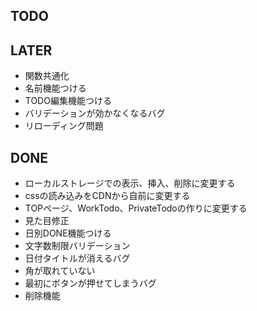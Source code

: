 ## TODO

## LATER
- 関数共通化
- 名前機能つける
- TODO編集機能つける
- バリデーションが効かなくなるバグ
- リローディング問題

## DONE
- ローカルストレージでの表示、挿入、削除に変更する
- cssの読み込みをCDNから自前に変更する
- TOPページ、WorkTodo、PrivateTodoの作りに変更する
- 見た目修正
- 日別DONE機能つける
- 文字数制限バリデーション
- 日付タイトルが消えるバグ
- 角が取れていない
- 最初にボタンが押せてしまうバグ
- 削除機能
